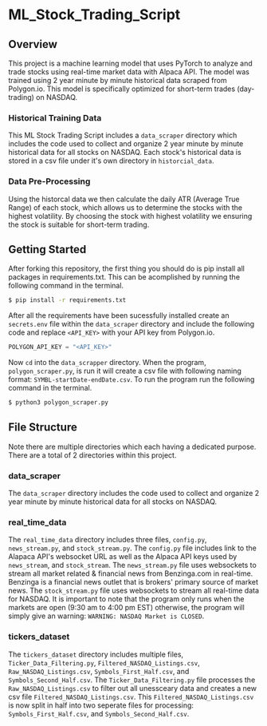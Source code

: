 # ML_Stock_Trading_Script
## Overview
This project is a machine learning model that uses PyTorch to analyze and trade stocks using real-time market data with Alpaca API. The model was trained using 2 year minute by minute historical data scraped from Polygon.io. This model is specifically optimized for short-term trades (day-trading) on NASDAQ.

### Historical Training Data 
This ML Stock Trading Script includes a `data_scraper` directory which includes the code used to collect and organize 2 year minute by minute historical data for all stocks on NASDAQ. Each stock's historical data is stored in a csv file under it's own directory in `historcial_data`. 

### Data Pre-Processing
Using the historcal data we then calculate the daily ATR (Average True Range) of each stock, which allows us to determine the stocks with the highest volatility. By choosing the stock with highest volatility we ensuring the stock is suitable for short-term trading. 


## Getting Started
After forking this repository, the first thing you should do is pip install all packages in requirements.txt. This can be acomplished by running the following command in the terminal.
```bash
$ pip install -r requirements.txt
```
After all the requirements have been sucessfully installed create an `secrets.env` file within the `data_scraper` directory and include the following code and replace `<API_KEY>` with your API key from Polygon.io.
```python
POLYGON_API_KEY = "<API_KEY>"
```
Now `cd` into the `data_scrapper` directory. When the program, `polygon_scraper.py`, is run it will create a csv file with following naming format: `SYMBL-startDate-endDate.csv`. To run the program run the following command in the terminal.
```bash
$ python3 polygon_scraper.py
```

## File Structure
Note there are multiple directories which each having a dedicated purpose. There are a total of 2 directories within this project.

### data_scraper
The `data_scraper` directory includes the code used to collect and organize 2 year minute by minute historical data for all stocks on NASDAQ.

### real_time_data
The `real_time_data` directory includes three files, `config.py`, `news_stream.py`, and `stock_stream.py`. The `config.py` file includes link to the Alapaca API's websocket URL as well as the Alpaca API keys used by `news_stream`, and `stock_stream`. The `news_stream.py` file uses websockets to stream all market related & financial news from Benzinga.com in real-time. Benzinga is a financial news outlet that is brokers' primary source of market news. The `stock_stream.py` file uses websockets to stream all real-time data for NASDAQ. It is important to note that the program only runs when the markets are open (9:30 am to 4:00 pm EST) otherwise, the program will simply give an warning: `WARNING: NASDAQ Market is CLOSED`.

### tickers_dataset
The `tickers_dataset` directory includes multiple files, `Ticker_Data_Filtering.py`, `Filtered_NASDAQ_Listings.csv`, `Raw_NASDAQ_Listings.csv`, `Symbols_First_Half.csv`, and `Symbols_Second_Half.csv`. The `Ticker_Data_Filtering.py` file processes the `Raw_NASDAQ_Listings.csv` to filter out all unessceary data and creates a new csv file `Filtered_NASDAQ_Listings.csv`. This `Filtered_NASDAQ_Listings.csv` is now split in half into two seperate files for processing: `Symbols_First_Half.csv`, and `Symbols_Second_Half.csv`.